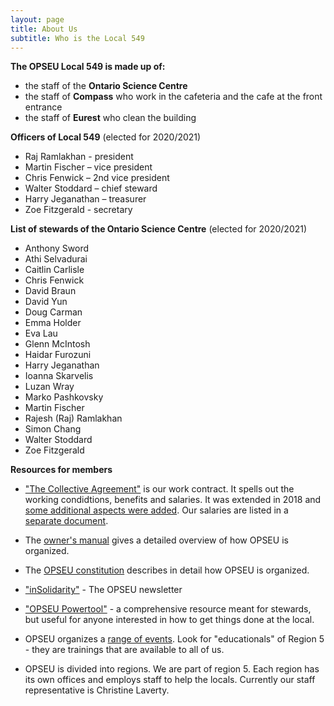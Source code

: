 ```yaml
---
layout: page
title: About Us
subtitle: Who is the Local 549
---
```


**The OPSEU Local 549 is made up of:**
- the staff of the **Ontario Science Centre**
- the staff of **Compass** who work in the cafeteria and the cafe at the front entrance
- the staff of **Eurest** who clean the building

**Officers of Local 549** (elected for 2020/2021)
- Raj Ramlakhan - president
- Martin Fischer – vice president
- Chris Fenwick – 2nd vice president
- Walter Stoddard – chief steward
- Harry Jeganathan – treasurer
- Zoe Fitzgerald - secretary
 
**List of stewards of the Ontario Science Centre** (elected for 2020/2021)
- Anthony Sword
- Athi Selvadurai
- Caitlin Carlisle
- Chris Fenwick
- David Braun
- David Yun
- Doug Carman
- Emma Holder
- Eva Lau
- Glenn McIntosh
- Haidar Furozuni
- Harry Jeganathan
- Ioanna Skarvelis
- Luzan Wray
- Marko Pashkovsky
- Martin Fischer
- Rajesh (Raj) Ramlakhan
- Simon Chang
- Walter Stoddard
- Zoe Fitzgerald

**Resources for members**

- ["The Collective Agreement"](https://opseu.org/wp-content/uploads/2016/06/2015-2017_opseu_central_unified_agreement_-_final.pdf) is our work contract. It spells out the working condidtions, benefits and salaries. It was extended in 2018 and [some additional aspects were added](https://opseu.org/wp-content/uploads/2018/05/2018-2021_ops_unified_extension_agreement.pdf). Our salaries are listed in a [separate document](https://opseu.org/wp-content/uploads/2019/05/copy_of_opseu_salary_schedule_2017-2021_unified_send.pdf).

- The [owner's manual](https://opseu.org/information/owners-manual/12067/) gives a detailed overview of how OPSEU is organized.

- The [OPSEU constitution](https://opseu.org/information/tools-and-resources/ontario-public-service-employees-union-constitution-2019/92827/) describes in detail how OPSEU is organized.

- ["inSolidarity"](https://opseu.org/solidarity/) - The OPSEU newsletter

- ["OPSEU Powertool"](https://opseu.org/wp-content/uploads/2015/04/2015-04_en_powertool.pdf) - a comprehensive resource meant for stewards, but useful for anyone interested in how to get things done at the local. 

- OPSEU organizes a [range of events](https://opseu.org/events/). Look for "educationals" of Region 5 - they are trainings that are available to all of us.

- OPSEU is divided into regions. We are part of region 5. Each region has its own offices and employs staff to help the locals. Currently our staff representative is Christine Laverty. 

